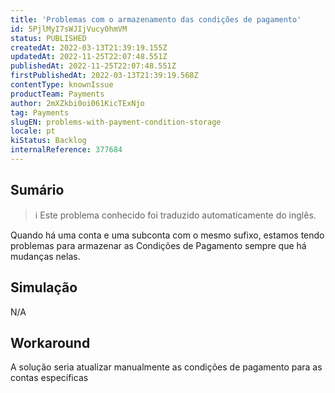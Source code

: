 ```yaml
---
title: 'Problemas com o armazenamento das condições de pagamento'
id: 5PjlMyI7sWJIjVucy0hmVM
status: PUBLISHED
createdAt: 2022-03-13T21:39:19.155Z
updatedAt: 2022-11-25T22:07:48.551Z
publishedAt: 2022-11-25T22:07:48.551Z
firstPublishedAt: 2022-03-13T21:39:19.568Z
contentType: knownIssue
productTeam: Payments
author: 2mXZkbi0oi061KicTExNjo
tag: Payments
slugEN: problems-with-payment-condition-storage
locale: pt
kiStatus: Backlog
internalReference: 377684
---
```


## Sumário

>ℹ️ Este problema conhecido foi traduzido automaticamente do inglês.


Quando há uma conta e uma subconta com o mesmo sufixo, estamos tendo problemas para armazenar as Condições de Pagamento sempre que há mudanças nelas.



## Simulação


N/A




## Workaround


A solução seria atualizar manualmente as condições de pagamento para as contas específicas

